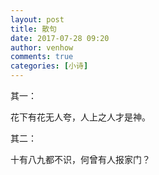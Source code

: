 ```yaml
---
layout: post
title: 散句
date: 2017-07-28 09:20
author: venhow
comments: true
categories: [小诗]
---
```

其一：

花下有花无人夸，人上之人才是神。

其二：

十有八九都不识，何曾有人报家门？
